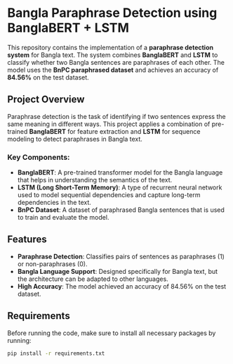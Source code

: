 # Bangla Paraphrase Detection using BanglaBERT + LSTM

This repository contains the implementation of a **paraphrase detection system** for Bangla text. The system combines **BanglaBERT** and **LSTM** to classify whether two Bangla sentences are paraphrases of each other. The model uses the **BnPC paraphrased dataset** and achieves an accuracy of **84.56%** on the test dataset.

## Project Overview

Paraphrase detection is the task of identifying if two sentences express the same meaning in different ways. This project applies a combination of pre-trained **BanglaBERT** for feature extraction and **LSTM** for sequence modeling to detect paraphrases in Bangla text.

### Key Components:
- **BanglaBERT**: A pre-trained transformer model for the Bangla language that helps in understanding the semantics of the text.
- **LSTM (Long Short-Term Memory)**: A type of recurrent neural network used to model sequential dependencies and capture long-term dependencies in the text.
- **BnPC Dataset**: A dataset of paraphrased Bangla sentences that is used to train and evaluate the model.

## Features
- **Paraphrase Detection**: Classifies pairs of sentences as paraphrases (1) or non-paraphrases (0).
- **Bangla Language Support**: Designed specifically for Bangla text, but the architecture can be adapted to other languages.
- **High Accuracy**: The model achieved an accuracy of 84.56% on the test dataset.

## Requirements

Before running the code, make sure to install all necessary packages by running:

```bash
pip install -r requirements.txt
